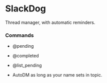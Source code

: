 # SlackDog

Thread manager, with automatic reminders.

### Commands

- @pending
- @completed
- @list_pending

- AutoDM as long as your name sets in topic.
